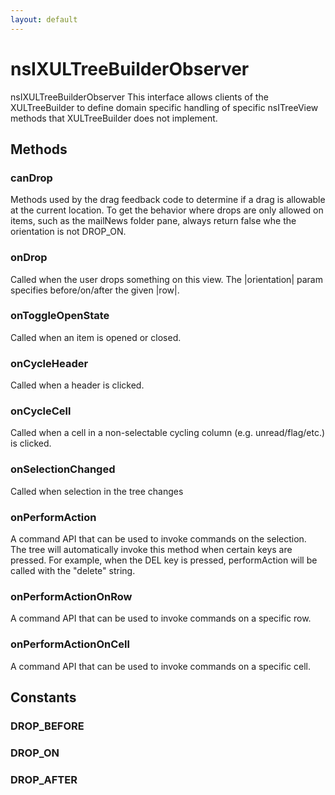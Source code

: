 ```yaml
---
layout: default
---
```


# nsIXULTreeBuilderObserver #

nsIXULTreeBuilderObserver
 This interface allows clients of the XULTreeBuilder to define domain 
 specific handling of specific nsITreeView methods that 
 XULTreeBuilder does not implement.


## Methods ##

### canDrop ###

Methods used by the drag feedback code to determine if a drag is allowable at
the current location. To get the behavior where drops are only allowed on
items, such as the mailNews folder pane, always return false whe
the orientation is not DROP_ON.


### onDrop ###

Called when the user drops something on this view. The |orientation| param
specifies before/on/after the given |row|.


### onToggleOpenState ###
 
Called when an item is opened or closed. 


### onCycleHeader ###
 
Called when a header is clicked.


### onCycleCell ###

Called when a cell in a non-selectable cycling column (e.g. 
unread/flag/etc.) is clicked.


### onSelectionChanged ###
 
Called when selection in the tree changes


### onPerformAction ###

A command API that can be used to invoke commands on the selection.  
The tree will automatically invoke this method when certain keys 
are pressed.  For example, when the DEL key is pressed, performAction 
will be called with the "delete" string. 


### onPerformActionOnRow ###

A command API that can be used to invoke commands on a specific row.


### onPerformActionOnCell ###

A command API that can be used to invoke commands on a specific cell.


## Constants ##

### DROP_BEFORE ###

### DROP_ON ###

### DROP_AFTER ###
